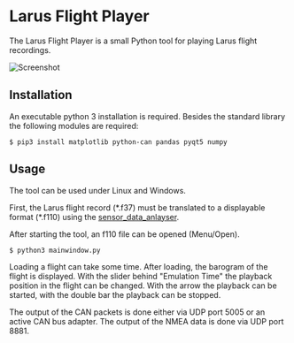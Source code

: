Larus Flight Player
===================

The Larus Flight Player is a small Python tool for playing Larus flight recordings.

![Screenshot](https://github.com/larus-breeze/sw_emulator_sil/blob/master/flight_player/screenshot.png)

Installation
------------

An executable python 3 installation is required. Besides the standard library the following modules are required:

```
$ pip3 install matplotlib python-can pandas pyqt5 numpy
```

Usage
-----

The tool can be used under Linux and Windows. 

First, the Larus flight record (\*.f37) must be translated to a displayable format (\*.f110) using the [sensor_data_anlayser](https://github.com/larus-breeze/sw_emulator_sil).

After starting the tool, an f110 file can be opened (Menu/Open). 
```
$ python3 mainwindow.py
```
Loading a flight can take some time. After loading, the barogram of the flight is displayed. With the slider behind "Emulation Time" the playback position in the flight can be changed. With the arrow the playback can be started, with the double bar the playback can be stopped.

The output of the CAN packets is done either via UDP port 5005 or an active CAN bus adapter. The output of the NMEA data is done via UDP port 8881.

